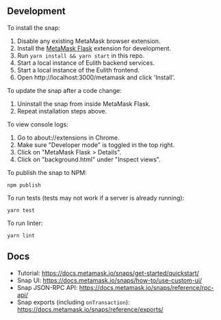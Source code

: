 ## Development

To install the snap:

1. Disable any existing MetaMask browser extension.
2. Install the [MetaMask Flask](https://metamask.io/flask/) extension for development.
3. Run `yarn install && yarn start` in this repo.
4. Start a local instance of Eulith backend services.
5. Start a local instance of the Eulith frontend.
6. Open http://localhost:3000/metamask and click 'Install'.

To update the snap after a code change:

1. Uninstall the snap from inside MetaMask Flask.
2. Repeat installation steps above.

To view console logs:

1. Go to about://extensions in Chrome.
2. Make sure "Developer mode" is toggled in the top right.
3. Click on "MetaMask Flask > Details".
4. Click on "background.html" under "Inspect views".

To publish the snap to NPM:

```shell
npm publish
```

To run tests (tests may not work if a server is already running):

```shell
yarn test
```

To run linter:

```shell
yarn lint
```

## Docs

- Tutorial: https://docs.metamask.io/snaps/get-started/quickstart/
- Snap UI: https://docs.metamask.io/snaps/how-to/use-custom-ui/
- Snap JSON-RPC API: https://docs.metamask.io/snaps/reference/rpc-api/
- Snap exports (including `onTransaction`): https://docs.metamask.io/snaps/reference/exports/
